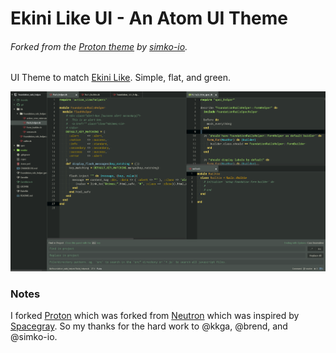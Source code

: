 # Ekini Like UI - An Atom UI Theme
###### Forked from the [Proton theme](https://github.com/simko-io/proton) by [simko-io](https://github.com/simko-io).

UI Theme to match [Ekini Like](https://github.com/dsandstrom/atom-ekini-like-theme).
Simple, flat, and green.

![Screenshot](https://github.com/dsandstrom/atom-ekini-like-ui/raw/master/screen-1.png)

### Notes
I forked [Proton](https://github.com/simko-io/proton)
which was forked from [Neutron](https://github.com/brentd/neutron-ui)
which was inspired by [Spacegray](https://github.com/kkga/spacegray).
So my thanks for the hard work to @kkga, @brend, and @simko-io.
